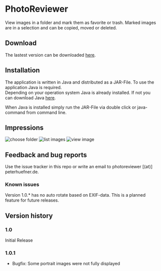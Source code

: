 # PhotoReviewer

View images in a folder and mark them as favorite or trash. Marked images are in a selection and can be copied, moved or deleted.

## Download

The lastest version can be downloaded [here](https://github.com/PeterHuefner/PhotoReviewer/blob/master/builds/current/PhotoReviewer.jar?raw=true).

## Installation

The application is written in Java and distributed as a JAR-File. To use the application Java is required.<br>
Depending on your operation system Java is already installed. If not you can download Java [here](https://java.com/de/download/).

When Java is installed simply run the JAR-File via double click or java-command from command line.

## Impressions

![choose folder](http://www.peterhuefner.de/PhotoReviewer_anleitung/1_choose_folder.png)
![list images](http://www.peterhuefner.de/PhotoReviewer_anleitung/2_review.png)
![view image](http://www.peterhuefner.de/PhotoReviewer_anleitung/3_view.png)

## Feedback and bug reports

Use the issue tracker in this repo or write an email to photoreviewer [(at)] peterhuefner.de.

### Known issues

Version 1.0.* has no auto rotate based on EXIF-data. This is a planned feature for future releases.

## Version history

### 1.0

Initial Release

### 1.0.1

- Bugfix: Some portrait images were not fully displayed